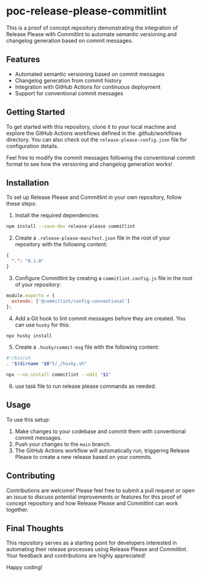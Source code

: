 # poc-release-please-commitlint

This is a proof of concept repository demonstrating the integration of Release Please with Commitlint to automate semantic versioning and changelog generation based on commit messages.

## Features

- Automated semantic versioning based on commit messages
- Changelog generation from commit history
- Integration with GitHub Actions for continuous deployment
- Support for conventional commit messages

## Getting Started

To get started with this repository, clone it to your local machine and explore the GitHub Actions workflows defined in the .github/workflows directory. You can also check out the `release-please-config.json` file for configuration details.

Feel free to modify the commit messages following the conventional commit format to see how the versioning and changelog generation works!

## Installation

To set up Release Please and Commitlint in your own repository, follow these steps:

1. Install the required dependencies:

```bash
npm install --save-dev release-please commitlint
```

2. Create a `.release-please-manifest.json` file in the root of your repository with the following content:

```json
{
  ".": "0.1.0"
}
```

3. Configure Commitlint by creating a `commitlint.config.js` file in the root of your repository:

```javascript
module.exports = {
  extends: ['@commitlint/config-conventional']
};
```

4. Add a Git hook to lint commit messages before they are created. You can use `husky` for this:

```bash
npx husky install
```

5. Create a `.husky/commit-msg` file with the following content:

```bash
#!/bin/sh
. "$(dirname "$0")/_/husky.sh"

npx --no-install commitlint --edit "$1"
```

6. use task file to run release please commands as needed.

## Usage

To use this setup:

1. Make changes to your codebase and commit them with conventional commit messages.
2. Push your changes to the `main` branch.
3. The GitHub Actions workflow will automatically run, triggering Release Please to create a new release based on your commits.

## Contributing

Contributions are welcome! Please feel free to submit a pull request or open an issue to discuss potential improvements or features for this proof of concept repository and how Release Please and Commitlint can work together.

## Final Thoughts

This repository serves as a starting point for developers interested in automating their release processes using Release Please and Commitlint. Your feedback and contributions are highly appreciated!

Happy coding!